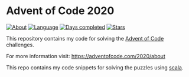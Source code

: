 # Advent of Code 2020
[![About](https://img.shields.io/badge/Advent%20of%20Code%20🎄-2020-brightgreen)](https://adventofcode.com/2020/about)
[![Language](https://img.shields.io/badge/Language-Scala-red)](https://www.java.com/)
[![Days completed](https://img.shields.io/badge/day%20📅-9-blue)](https://github.com/joblo2213/AdventOfCode2020/tree/master/src/de/ungefroren/adventofcode/y2020)
[![Stars](https://img.shields.io/badge/stars%20⭐-16-yellow)](https://adventofcode.com/2020/stats)

This repository contains my code for solving the [Advent of Code](https://adventofcode.com/) challenges.

For more information visit: https://adventofcode.com/2020/about

This repo contains my code snippets for solving the puzzles using [scala](https://www.scala-lang.org/).  